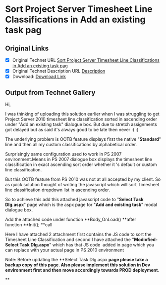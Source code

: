 # Sort Project Server Timesheet Line Classifications in Add an existing task pag

## Original Links

- [x] Original Technet URL [Sort Project Server Timesheet Line Classifications in Add an existing task pag](https://gallery.technet.microsoft.com/Sort-Server-Timesheet-Line-d2634985)
- [x] Original Technet Description URL [Description](https://gallery.technet.microsoft.com/Sort-Server-Timesheet-Line-d2634985/description)
- [x] Download: [Download Link](Download\JS-SortTimeLineClassification.txt)

## Output from Technet Gallery

Hi,

I was thinking of uploading this solution earlier when I was struggling to get Project Server 2010 timesheet line classification sorted in ascending order under "Add an existing task" dialogue box. But due to stretch assignments got delayed but as said it's  always good to be late then never :) :)

The underlying problem is OOTB feature displays first the native "**Standard**" line and then all my custom classifications by alphabetical order.

Surprisingly same configuration used to work in PS 2007 environment.Means in PS 2007 dialogue box displays the timesheet line classification in exact ascending sort order whether it 's default or custom line classification.

But this OOTB feature from PS 2010 was not at all accepted by my client. So as quick solution thought of writing the javascript which will sort Timesheet line classification dropdown list in ascending order.

So to achieve this add this attached javascript code to "**Select Task Dlg.aspx**" page which is the aspx page for "**Add and existing task**" modal dialogue box.

Add the attached code under function **Body\_OnLoad() **after function **Init();**call

Here I have attached 2 attachment first contains the JS code to sort the Timesheet Line Classification and second I have attached the "**Modiofied-Select Task Dlg.aspx**" which has that JS code  added in page which you can replace with  your actual page in PS 2010 environment

Note: Before updating the **Select Task Dlg.aspx **page please take a backup copy of this page. Also please implement this solution in Dev environment first and then move accordingly towards PROD deployment**.

**


